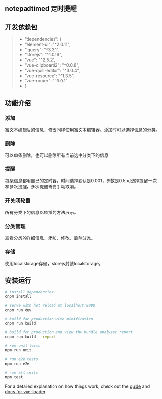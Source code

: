 ## notepadtimed 定时提醒
## 开发依赖包
 > *  "dependencies": {
 > *    "element-ui": "^2.0.11",
 > *    "jquery": "^3.3.1",
 > *    "storejs": "^1.0.16",
 > *    "vue": "^2.5.2",
 > *    "vue-clipboard2": "^0.0.8",
 > *    "vue-quill-editor": "^3.0.4",
 > *    "vue-resource": "^1.3.5",
 > *    "vue-router": "^3.0.1"
 > *  },
## 功能介绍
### 添加
富文本编辑后的信息，修改同样使用富文本编辑器。添加时可以选择信息的分类。
### 删除
 可以单条删除，也可以删除所有当前选中分类下的信息
### 提醒
 每条信息都用自己的定时器，时间选择默认是0.001，步数是0.5,可选择提醒一次和多次提醒，多次提醒需要手动取消。
### 开关闭轮播
 所有分类下的信息以轮播的方法展示。
### 分类管理
 查看分类的详细信息，添加，修改，删除分类。
### 存储
 使用localstorage存储，storejs封装localstorage。

## 安装运行
``` bash
# install dependencies
cnpm install

# serve with hot reload at localhost:8080
cnpm run dev

# build for production with minification
cnpm run build

# build for production and view the bundle analyzer report
cnpm run build --report

# run unit tests
npm run unit

# run e2e tests
npm run e2e

# run all tests
npm test
```

For a detailed explanation on how things work, check out the [guide](http://vuejs-templates.github.io/webpack/) and [docs for vue-loader](http://vuejs.github.io/vue-loader).
